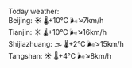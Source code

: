 Today weather:  
Beijing: ☀️   🌡️+10°C 🌬️↘7km/h  
Tianjin: ☀️   🌡️+10°C 🌬️↘16km/h  
Shijiazhuang: 🌫  🌡️+2°C 🌬️↘15km/h  
Tangshan: ☀️   🌡️+4°C 🌬️↘8km/h  
